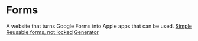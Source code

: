 # Forms
A website that turns Google Forms into Apple apps that can be used. 
[Simple Reusable forms, not locked](https://megacode111real.github.io/iOS-Form-app/)
[Generator](https://megacode111real.github.io/iOS-Form-app/generator.html)
